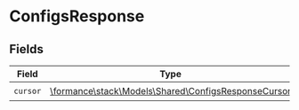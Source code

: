 # ConfigsResponse


## Fields

| Field                                                                                               | Type                                                                                                | Required                                                                                            | Description                                                                                         |
| --------------------------------------------------------------------------------------------------- | --------------------------------------------------------------------------------------------------- | --------------------------------------------------------------------------------------------------- | --------------------------------------------------------------------------------------------------- |
| `cursor`                                                                                            | [\formance\stack\Models\Shared\ConfigsResponseCursor](../../Models/Shared/ConfigsResponseCursor.md) | :heavy_check_mark:                                                                                  | N/A                                                                                                 |